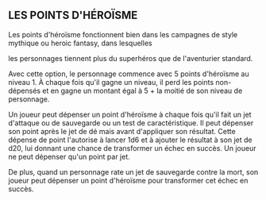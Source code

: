 ## LES POINTS D'HÉROÏSME


Les points d'héroïsme fonctionnent bien dans les campagnes
de style mythique ou heroic fantasy, dans lesquelles

les personnages tiennent plus du superhéros que de
l'aventurier standard.

Avec cette option, le personnage commence avec 5 points
d'héroïsme au niveau 1. À chaque fois qu'il gagne un niveau,
il perd les points non-dépensés et en gagne un montant égal
à 5 + la moitié de son niveau de personnage.

Un joueur peut dépenser un point d'héroïsme à chaque
fois qu'il fait un jet d'attaque ou de sauvegarde ou un test de
caractéristique. Il peut dépenser son point après le jet de dé
mais avant d'appliquer son résultat. Cette dépense de point
l'autorise à lancer 1d6 et à ajouter le résultat à son jet de d20,
lui donnant une chance de transformer un échec en succès.
Un joueur ne peut dépenser qu'un point par jet.

De plus, quand un personnage rate un jet de sauvegarde
contre la mort, son joueur peut dépenser un point
d'héroïsme pour transformer cet échec en succès.
